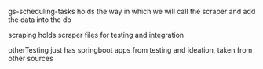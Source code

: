 gs-scheduling-tasks holds the way in which we will call the scraper and add the data into the db


scraping holds scraper files for testing and integration


otherTesting just has springboot apps from testing and ideation, taken from other sources
